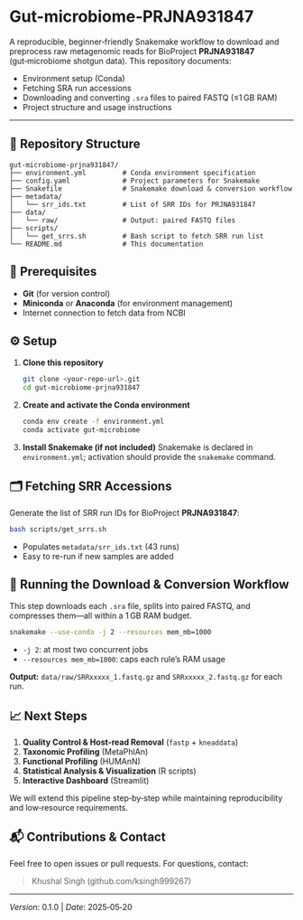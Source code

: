 # Gut-microbiome‑PRJNA931847

A reproducible, beginner‑friendly Snakemake workflow to download and preprocess raw metagenomic reads for BioProject **PRJNA931847** (gut‑microbiome shotgun data). This repository documents:

* Environment setup (Conda)
* Fetching SRA run accessions
* Downloading and converting `.sra` files to paired FASTQ (≤1 GB RAM)
* Project structure and usage instructions

---

## 📁 Repository Structure

```
gut-microbiome-prjna931847/
├── environment.yml         # Conda environment specification
├── config.yaml             # Project parameters for Snakemake
├── Snakefile               # Snakemake download & conversion workflow
├── metadata/
│   └── srr_ids.txt         # List of SRR IDs for PRJNA931847
├── data/
│   └── raw/                # Output: paired FASTQ files
├── scripts/
│   └── get_srrs.sh         # Bash script to fetch SRR run list
└── README.md               # This documentation
```

## 🔧 Prerequisites

* **Git** (for version control)
* **Miniconda** or **Anaconda** (for environment management)
* Internet connection to fetch data from NCBI

## ⚙️ Setup

1. **Clone this repository**

   ```bash
   git clone <your-repo-url>.git
   cd gut-microbiome-prjna931847
   ```

2. **Create and activate the Conda environment**

   ```bash
   conda env create -f environment.yml
   conda activate gut-microbiome
   ```

3. **Install Snakemake (if not included)**
   Snakemake is declared in `environment.yml`; activation should provide the `snakemake` command.

## 🗂️ Fetching SRR Accessions

Generate the list of SRR run IDs for BioProject **PRJNA931847**:

```bash
bash scripts/get_srrs.sh
```

* Populates `metadata/srr_ids.txt` (43 runs)
* Easy to re-run if new samples are added

## 🚀 Running the Download & Conversion Workflow

This step downloads each `.sra` file, splits into paired FASTQ, and compresses them—all within a 1 GB RAM budget.

```bash
snakemake --use-conda -j 2 --resources mem_mb=1000
```

* `-j 2`: at most two concurrent jobs
* `--resources mem_mb=1000`: caps each rule’s RAM usage

**Output:** `data/raw/SRRxxxxx_1.fastq.gz` and `SRRxxxxx_2.fastq.gz` for each run.

## 📈 Next Steps

1. **Quality Control & Host‑read Removal** (`fastp` + `kneaddata`)
2. **Taxonomic Profiling** (MetaPhlAn)
3. **Functional Profiling** (HUMAnN)
4. **Statistical Analysis & Visualization** (R scripts)
5. **Interactive Dashboard** (Streamlit)

We will extend this pipeline step‑by‑step while maintaining reproducibility and low‑resource requirements.

## 📬 Contributions & Contact

Feel free to open issues or pull requests. For questions, contact:

> Khushal Singh (github.com/ksingh999267)

---

*Version*: 0.1.0 | *Date*: 2025‑05‑20
